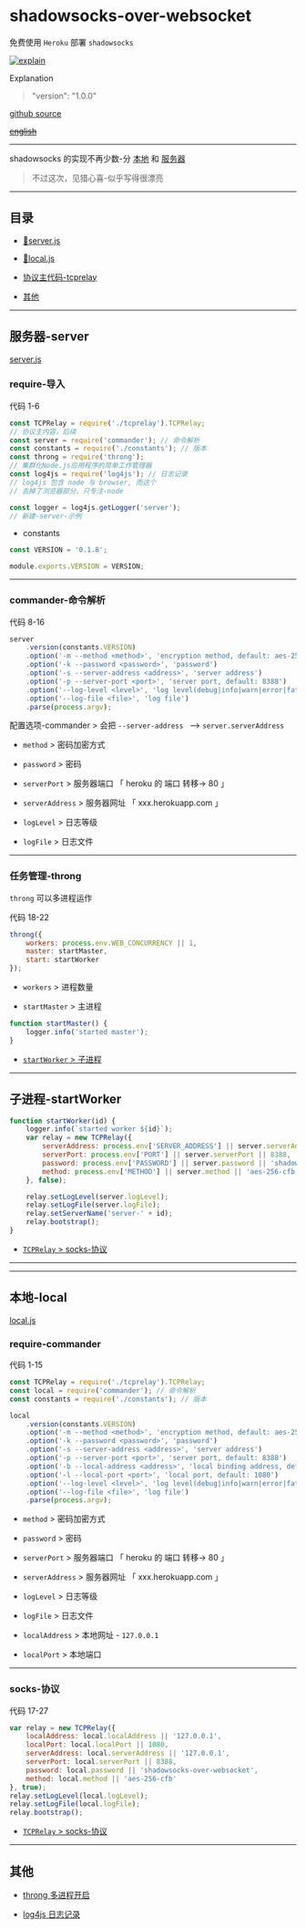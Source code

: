 # shadowsocks-over-websocket

免费使用 `Heroku` 部署 `shadowsocks`

[![explain](http://llever.com/explain.svg)](https://github.com/chinanf-boy/Source-Explain)
    
Explanation

> "version": "1.0.0"

[github source](https://github.com/VincentChanX/shadowsocks-over-websocket)

~~[english](./README.en.md)~~

---

shadowsocks 的实现不再少数-分 [本地](./shadowsocks-over-websocket/local.js) 和 [服务器](./shadowsocks-over-websocket/server.js)

> 不过这次，见猎心喜-似乎写得很漂亮

---

## 目录

- [👨server.js](#服务器-server)

- [👧local.js](#本地-local)

- [协议主代码-tcprelay](./tcprelay.readme.md)

- [其他](#其他)

---

## 服务器-server

[server.js](./shadowsocks-over-websocket/server.js)

### require-导入

代码 1-6

``` js
const TCPRelay = require('./tcprelay').TCPRelay; 
// 协议主内容，后续
const server = require('commander'); // 命令解析
const constants = require('./constants'); // 版本
const throng = require('throng'); 
// 集群化Node.js应用程序的简单工作管理器 
const log4js = require('log4js'); // 日志记录
// log4js 包含 node 与 browser, 而这个
// 去掉了浏览器部分，只专注-node

const logger = log4js.getLogger('server');
// 新建-server-示例
```

- constants

``` js
const VERSION = '0.1.8';

module.exports.VERSION = VERSION;
```

---

### commander-命令解析

代码 8-16

``` js
server
    .version(constants.VERSION)
    .option('-m --method <method>', 'encryption method, default: aes-256-cfb')
    .option('-k --password <password>', 'password')
    .option('-s --server-address <address>', 'server address')
    .option('-p --server-port <port>', 'server port, default: 8388')
    .option('--log-level <level>', 'log level(debug|info|warn|error|fatal)', /^(debug|info|warn|error|fatal)$/i, 'info')
    .option('--log-file <file>', 'log file')
    .parse(process.argv);
```

配置选项-commander > 会把 `--server-address ` --> `server.serverAddress`

- `method` > 密码加密方式

- `password` > 密码

- `serverPort` > 服务器端口 「 heroku 的 端口 转移-> 80 」

- `serverAddress` > 服务器网址 「 xxx.herokuapp.com 」

- `logLevel` > 日志等级

- `logFile` > 日志文件

---

### 任务管理-throng

`throng` 可以多进程运作

代码 18-22

``` js
throng({
    workers: process.env.WEB_CONCURRENCY || 1,
    master: startMaster,
    start: startWorker
});
```

- `workers` > 进程数量

- `startMaster` > 主进程 

``` js
function startMaster() {
    logger.info('started master');
}
```

- [`startWorker` > 子进程](#子进程-startWorker)

---

## 子进程-startWorker

``` js
function startWorker(id) {
    logger.info(`started worker ${id}`);
    var relay = new TCPRelay({
        serverAddress: process.env['SERVER_ADDRESS'] || server.serverAddress || '127.0.0.1',
        serverPort: process.env['PORT'] || server.serverPort || 8388,
        password: process.env['PASSWORD'] || server.password || 'shadowsocks-over-websocket',
        method: process.env['METHOD'] || server.method || 'aes-256-cfb'
    }, false);

    relay.setLogLevel(server.logLevel);
    relay.setLogFile(server.logFile);
    relay.setServerName('server-' + id);
    relay.bootstrap();
}
```

- [`TCPRelay` > socks-协议](./tcprelay.readmd.md)

---


---

## 本地-local

[local.js](./shadowsocks-over-websocket/local.js)

### require-commander

代码 1-15

``` js
const TCPRelay = require('./tcprelay').TCPRelay;
const local = require('commander'); // 命令解析
const constants = require('./constants'); // 版本

local
    .version(constants.VERSION)
    .option('-m --method <method>', 'encryption method, default: aes-256-cfb')
    .option('-k --password <password>', 'password')
    .option('-s --server-address <address>', 'server address')
    .option('-p --server-port <port>', 'server port, default: 8388')
    .option('-b --local-address <address>', 'local binding address, default: 127.0.0.1')
    .option('-l --local-port <port>', 'local port, default: 1080')
    .option('--log-level <level>', 'log level(debug|info|warn|error|fatal)', /^(debug|info|warn|error|fatal)$/i, 'info')
    .option('--log-file <file>', 'log file')
    .parse(process.argv);
```


- `method` > 密码加密方式

- `password` > 密码

- `serverPort` > 服务器端口 「 heroku 的 端口 转移-> 80 」

- `serverAddress` > 服务器网址 「 xxx.herokuapp.com 」

- `logLevel` > 日志等级

- `logFile` > 日志文件

- `localAddress` > 本地网址 - `127.0.0.1`

- `localPort` > 本地端口

---

### socks-协议

代码 17-27

``` js
var relay = new TCPRelay({
    localAddress: local.localAddress || '127.0.0.1',
    localPort: local.localPort || 1080,
    serverAddress: local.serverAddress || '127.0.0.1',
    serverPort: local.serverPort || 8388,
    password: local.password || 'shadowsocks-over-websocket',
    method: local.method || 'aes-256-cfb'
}, true);
relay.setLogLevel(local.logLevel);
relay.setLogFile(local.logFile);
relay.bootstrap();
```

- [`TCPRelay` > socks-协议](./tcprelay.readmd.md)

---

## 其他

- [throng 多进程开启](https://github.com/hunterloftis/throng)

- [log4js 日志记录](https://github.com/log4js-node/log4js-node)